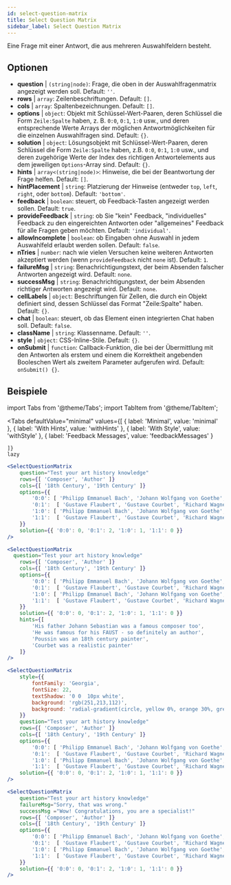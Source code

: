 ```yaml
---
id: select-question-matrix
title: Select Question Matrix
sidebar_label: Select Question Matrix
---
```


Eine Frage mit einer Antwort, die aus mehreren Auswahlfeldern besteht.

## Optionen

* __question__ | `(string|node)`: Frage, die oben in der Auswahlfragenmatrix angezeigt werden soll. Default: `''`.
* __rows__ | `array`: Zeilenbeschriftungen. Default: `[]`.
* __cols__ | `array`: Spaltenbezeichnungen. Default: `[]`.
* __options__ | `object`: Objekt mit Schlüssel-Wert-Paaren, deren Schlüssel die Form `Zeile:Spalte` haben, z. B. `0:0`, `0:1`, `1:0` usw., und deren entsprechende Werte Arrays der möglichen Antwortmöglichkeiten für die einzelnen Auswahlfragen sind. Default: `{}`.
* __solution__ | `object`: Lösungsobjekt mit Schlüssel-Wert-Paaren, deren Schlüssel die Form `Zeile:Spalte` haben, z.B. `0:0`, `0:1`, `1:0` usw., und deren zugehörige Werte der Index des richtigen Antwortelements aus dem jeweiligen `Options`-Array sind. Default: `{}`.
* __hints__ | `array<(string|node)>`: Hinweise, die bei der Beantwortung der Frage helfen. Default: `[]`.
* __hintPlacement__ | `string`: Platzierung der Hinweise (entweder `top`, `left`, `right`, oder `bottom`). Default: `'bottom'`.
* __feedback__ | `boolean`: steuert, ob Feedback-Tasten angezeigt werden sollen. Default: `true`.
* __provideFeedback__ | `string`: ob Sie "kein" Feedback, "individuelles" Feedback zu den eingereichten Antworten oder "allgemeines" Feedback für alle Fragen geben möchten. Default: `'individual'`.
* __allowIncomplete__ | `boolean`: ob Eingaben ohne Auswahl in jedem Auswahlfeld erlaubt werden sollen. Default: `false`.
* __nTries__ | `number`: nach wie vielen Versuchen keine weiteren Antworten akzeptiert werden (wenn `provideFeedback` nicht `none` ist). Default: `1`.
* __failureMsg__ | `string`: Benachrichtigungstext, der beim Absenden falscher Antworten angezeigt wird. Default: `none`.
* __successMsg__ | `string`: Benachrichtigungstext, der beim Absenden richtiger Antworten angezeigt wird. Default: `none`.
* __cellLabels__ | `object`: Beschriftungen für Zellen, die durch ein Objekt definiert sind, dessen Schlüssel das Format "Zeile:Spalte" haben. Default: `{}`.
* __chat__ | `boolean`: steuert, ob das Element einen integrierten Chat haben soll. Default: `false`.
* __className__ | `string`: Klassenname. Default: `''`.
* __style__ | `object`: CSS-Inline-Stile. Default: `{}`.
* __onSubmit__ | `function`: Callback-Funktion, die bei der Übermittlung mit den Antworten als erstem und einem die Korrektheit angebenden Booleschen Wert als zweitem Parameter aufgerufen wird. Default: `onSubmit() {}`.


## Beispiele


import Tabs from '@theme/Tabs';
import TabItem from '@theme/TabItem';

<Tabs
    defaultValue="minimal"
    values={[
        { label: 'Minimal', value: 'minimal' },
        { label: 'With Hints', value: 'withHints' },
        { label: 'With Style', value: 'withStyle' },
        { label: 'Feedback Messages', value: 'feedbackMessages' }
        
    ]}
    lazy
>

<TabItem value="minimal">

```jsx live
<SelectQuestionMatrix
    question="Test your art history knowledge"
    rows={[ 'Composer', 'Author' ]} 
    cols={[ '18th Century', '19th Century' ]} 
    options={{ 
        '0:0': [ 'Philipp Emmanuel Bach', 'Johann Wolfgang von Goethe', 'Nicolas Poussin'], 
        '0:1':  [ 'Gustave Flaubert', 'Gustave Courbet', 'Richard Wagner'] ,
        '1:0': [ 'Philipp Emmanuel Bach', 'Johann Wolfgang von Goethe', 'Nicolas Poussin'],
        '1:1':  [ 'Gustave Flaubert', 'Gustave Courbet', 'Richard Wagner'] 
    }} 
    solution={{ '0:0': 0, '0:1': 2, '1:0': 1, '1:1': 0 }}
/>
```
</TabItem>

<TabItem value="withHints">

```jsx live
<SelectQuestionMatrix
  question="Test your art history knowledge"
    rows={[ 'Composer', 'Author' ]} 
    cols={[ '18th Century', '19th Century' ]} 
    options={{ 
        '0:0': [ 'Philipp Emmanuel Bach', 'Johann Wolfgang von Goethe', 'Nicolas Poussin'], 
        '0:1':  [ 'Gustave Flaubert', 'Gustave Courbet', 'Richard Wagner'] ,
        '1:0': [ 'Philipp Emmanuel Bach', 'Johann Wolfgang von Goethe', 'Nicolas Poussin'],
        '1:1':  [ 'Gustave Flaubert', 'Gustave Courbet', 'Richard Wagner'] 
    }} 
    solution={{ '0:0': 0, '0:1': 2, '1:0': 1, '1:1': 0 }}
    hints={[
        'His father Johann Sebastian was a famous composer too',
        'He was famous for his FAUST - so definitely an author',
        'Poussin was an 18th century painter',
        'Courbet was a realistic painter'
    ]}
/>
```
</TabItem>

<TabItem value="withStyle">

```jsx live
<SelectQuestionMatrix
    style={{ 
        fontFamily: 'Georgia',
        fontSize: 22, 
        textShadow: '0 0  10px white',
        background: 'rgb(251,213,112)',
        background: 'radial-gradient(circle, yellow 0%, orange 30%, green 100%)'
    }}
    question="Test your art history knowledge"
    rows={[ 'Composer', 'Author' ]} 
    cols={[ '18th Century', '19th Century' ]} 
    options={{ 
        '0:0': [ 'Philipp Emmanuel Bach', 'Johann Wolfgang von Goethe', 'Nicolas Poussin'], 
        '0:1':  [ 'Gustave Flaubert', 'Gustave Courbet', 'Richard Wagner'] ,
        '1:0': [ 'Philipp Emmanuel Bach', 'Johann Wolfgang von Goethe', 'Nicolas Poussin'],
        '1:1':  [ 'Gustave Flaubert', 'Gustave Courbet', 'Richard Wagner'] }} 
    solution={{ '0:0': 0, '0:1': 2, '1:0': 1, '1:1': 0 }}
/>
```
</TabItem>


<TabItem value="feedbackMessages">

```jsx live
<SelectQuestionMatrix
    question="Test your art history knowledge"
    failureMsg="Sorry, that was wrong." 
    successMsg ="Wow! Congratulations, you are a specialist!"
    rows={[ 'Composer', 'Author' ]} 
    cols={[ '18th Century', '19th Century' ]} 
    options={{ 
        '0:0': [ 'Philipp Emmanuel Bach', 'Johann Wolfgang von Goethe', 'Nicolas Poussin'], 
        '0:1':  [ 'Gustave Flaubert', 'Gustave Courbet', 'Richard Wagner'] ,
        '1:0': [ 'Philipp Emmanuel Bach', 'Johann Wolfgang von Goethe', 'Nicolas Poussin'],
        '1:1':  [ 'Gustave Flaubert', 'Gustave Courbet', 'Richard Wagner'] 
    }} 
    solution={{ '0:0': 0, '0:1': 2, '1:0': 1, '1:1': 0 }}
/>
```

</TabItem>

</Tabs>

